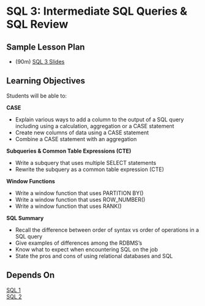 # SQL 3: Intermediate SQL Queries & SQL Review

## Sample Lesson Plan
* (90m) [SQL 3 Slides](SQL3_Slides.pdf)

## Learning Objectives
Students will be able to:

**CASE**
* Explain various ways to add a column to the output of a SQL query including using a calculation, aggregation or a CASE statement
* Create new columns of data using a CASE statement
* Combine a CASE statement with an aggregation

**Subqueries & Common Table Expressions (CTE)**
* Write a subquery that uses multiple SELECT statements
* Rewrite the subquery as a common table expression (CTE)

**Window Functions** 
* Write a window function that uses PARTITION BY()
* Write a window function that uses ROW_NUMBER()
* Write a window function that uses RANK()

**SQL Summary**
* Recall the difference between order of syntax vs order of operations in a SQL query
* Give examples of differences among the RDBMS’s
* Know what to expect when encountering SQL on the job
* State the pros and cons of using relational databases and SQL

## Depends On
[SQL 1](../sql-1)  
[SQL 2](../sql-2)